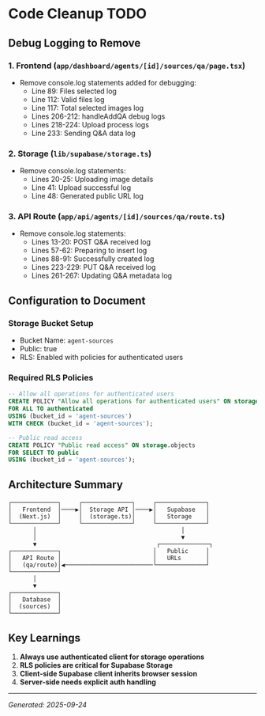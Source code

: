 # Code Cleanup TODO

## Debug Logging to Remove

### 1. Frontend (`app/dashboard/agents/[id]/sources/qa/page.tsx`)
- Remove console.log statements added for debugging:
  - Line 89: Files selected log
  - Line 112: Valid files log
  - Line 117: Total selected images log
  - Lines 206-212: handleAddQA debug logs
  - Lines 218-224: Upload process logs
  - Line 233: Sending Q&A data log

### 2. Storage (`lib/supabase/storage.ts`)
- Remove console.log statements:
  - Lines 20-25: Uploading image details
  - Line 41: Upload successful log
  - Line 48: Generated public URL log

### 3. API Route (`app/api/agents/[id]/sources/qa/route.ts`)
- Remove console.log statements:
  - Lines 13-20: POST Q&A received log
  - Lines 57-62: Preparing to insert log
  - Lines 88-91: Successfully created log
  - Lines 223-229: PUT Q&A received log
  - Lines 261-267: Updating Q&A metadata log

## Configuration to Document

### Storage Bucket Setup
- Bucket Name: `agent-sources`
- Public: true
- RLS: Enabled with policies for authenticated users

### Required RLS Policies
```sql
-- Allow all operations for authenticated users
CREATE POLICY "Allow all operations for authenticated users" ON storage.objects
FOR ALL TO authenticated
USING (bucket_id = 'agent-sources')
WITH CHECK (bucket_id = 'agent-sources');

-- Public read access
CREATE POLICY "Public read access" ON storage.objects
FOR SELECT TO public
USING (bucket_id = 'agent-sources');
```

## Architecture Summary

```
┌─────────────┐     ┌──────────────┐     ┌──────────────┐
│   Frontend  │────▶│  Storage API │────▶│   Supabase   │
│  (Next.js)  │     │  (storage.ts)│     │   Storage    │
└─────────────┘     └──────────────┘     └──────────────┘
       │                                         │
       │                                         ▼
       ▼                                  ┌──────────────┐
┌─────────────┐                          │   Public     │
│   API Route │                          │   URLs       │
│   (qa/route)│◀─────────────────────────└──────────────┘
└─────────────┘
       │
       ▼
┌─────────────┐
│   Database  │
│  (sources)  │
└─────────────┘
```

## Key Learnings

1. **Always use authenticated client for storage operations**
2. **RLS policies are critical for Supabase Storage**
3. **Client-side Supabase client inherits browser session**
4. **Server-side needs explicit auth handling**

---
*Generated: 2025-09-24*